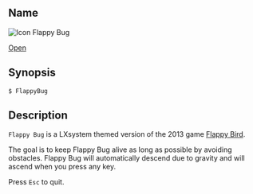 ## Name

![Icon](/res/icons/16x16/app-flappybug.png) Flappy Bug

[Open](launch:///bin/FlappyBug)

## Synopsis

```**sh
$ FlappyBug
```

## Description

`Flappy Bug` is a LXsystem themed version of the 2013 game [Flappy Bird](https://en.wikipedia.org/wiki/Flappy_Bird).

The goal is to keep Flappy Bug alive as long as possible by avoiding obstacles. Flappy Bug will automatically descend due to gravity and will ascend when you press any key.

Press `Esc` to quit.
